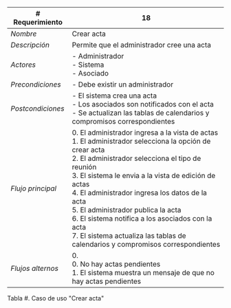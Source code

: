 |# Requerimiento|18 |
|-|-|
| *Nombre*|Crear acta
| *Descripción*| Permite que el administrador cree una acta |
|*Actores*| - Administrador<br> - Sistema<br> - Asociado
|*Precondiciones*| - Debe existir un administrador
|*Postcondiciones*| - El sistema crea una acta<br> - Los asociados son notificados con el acta<br> - Se actualizan las tablas de calendarios y compromisos correspondientes
|*Flujo principal*|0.  El administrador ingresa a la vista de actas<br>1.  El administrador selecciona la opción de crear acta<br>2.  El administrador selecciona el tipo de reunión<br>3.  El sistema le envia a la vista de edición de actas<br>4.  El administrador ingresa los datos de la acta<br>5.  El administrador publica la acta<br>6.  El sistema notifica a los asociados con la acta<br>7.  El sistema actualiza las tablas de calendarios y compromisos correspondientes
|*Flujos alternos*|0. <br> 0. No hay actas pendientes<br>1. El sistema muestra un mensaje de que no hay actas pendientes

Tabla #. Caso de uso "Crear acta"

